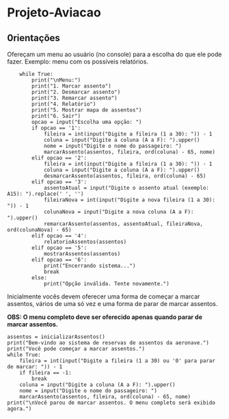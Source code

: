 # Projeto-Aviacao

## 0rientações
<p>Ofereçam um menu ao usuário (no console)
para a escolha do que ele pode fazer.
Exemplo: menu com os possíveis relatórios.</p>

        while True:
            print("\nMenu:")
            print("1. Marcar assento")
            print("2. Desmarcar assento")
            print("3. Remarcar assento")
            print("4. Relatório")
            print("5. Mostrar mapa de assentos")
            print("6. Sair")
            opcao = input("Escolha uma opção: ")
            if opcao == '1':
                fileira = int(input("Digite a fileira (1 a 30): ")) - 1
                coluna = input("Digite a coluna (A a F): ").upper()
                nome = input("Digite o nome do passageiro: ")
                marcarAssento(assentos, fileira, ord(coluna) - 65, nome)
            elif opcao == '2':
                fileira = int(input("Digite a fileira (1 a 30): ")) - 1
                coluna = input("Digite a coluna (A a F): ").upper()
                desmarcarAssento(assentos, fileira, ord(coluna) - 65)
            elif opcao == '3':
                assentoAtual = input("Digite o assento atual (exemplo: A15): ").replace(' ', '')
                fileiraNova = int(input("Digite a nova fileira (1 a 30): ")) - 1
                colunaNova = input("Digite a nova coluna (A a F): ").upper()
                remarcarAssento(assentos, assentoAtual, fileiraNova, ord(colunaNova) - 65)
            elif opcao == '4':
                relatorioAssentos(assentos)
            elif opcao == '5':
                mostrarAssentos(assentos)
            elif opcao == '6':
                print("Encerrando sistema...")
                break
            else:
                print("Opção inválida. Tente novamente.")
                

<p>Inicialmente vocês devem oferecer uma forma
de começar a marcar assentos, vários de uma
só vez e uma forma de parar de marcar
assentos.</p>
<p><b>OBS: O menu completo deve ser oferecido apenas
quando parar de marcar assentos.</b></p>

    assentos = inicializarAssentos()
    print("Bem-vindo ao sistema de reservas de assentos da aeronave.")
    print("Você pode começar a marcar assentos.")
    while True:
        fileira = int(input("Digite a fileira (1 a 30) ou '0' para parar de marcar: ")) - 1
        if fileira == -1:
            break
        coluna = input("Digite a coluna (A a F): ").upper()
        nome = input("Digite o nome do passageiro: ")
        marcarAssento(assentos, fileira, ord(coluna) - 65, nome)
    print("\nVocê parou de marcar assentos. O menu completo será exibido agora.")